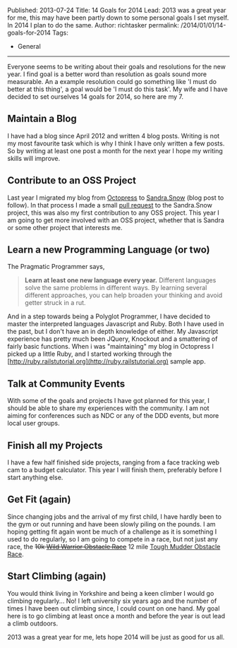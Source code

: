 Published: 2013-07-24
Title: 14 Goals for 2014
Lead: 2013 was a great year for me, this may have been partly down to some personal goals I set myself. In 2014 I plan to do the same.
Author: richtasker
permalink: /2014/01/01/14-goals-for-2014
Tags:
  - General
---
Everyone seems to be writing about their goals and resolutions for the new year. I find goal is a better word than resolution as goals sound more measurable. An a example resolution could go something like 'I must do better at this thing', a goal would be 'I must do this task'. My wife and I have decided to set ourselves 14 goals for 2014, so here are my 7.

## Maintain a Blog

I have had a blog since April 2012 and written 4 blog posts. Writing is not my most favourite task which is why I think I have only written a few posts. So by writing at least one post a month for the next year I hope my writing skills will improve.

## Contribute to an OSS Project

Last year I migrated my blog from [Octopress](http://octopress.org/) to [Sandra.Snow](https://github.com/Sandra/Sandra.Snow) (blog post to follow). In that process I made a small [pull request](https://github.com/Sandra/Sandra.Snow/pull/79) to the Sandra.Snow project, this was also my first contribution to any OSS project. This year I am going to get more involved with an OSS project, whether that is Sandra or some other project that interests me.

## Learn a new Programming Language (or two)

The Pragmatic Programmer says,

>__Learn at least one new language every year.__ Different languages solve the same problems in different ways. By learning several different approaches, you can help broaden your thinking and avoid getter struck in a rut.

And in a step towards being a Polyglot Programmer, I have decided to master the interpreted languages Javascript and Ruby. Both I have used in the past, but I don't have an in depth knowledge of either. My Javascript experience has pretty much been JQuery, Knockout and a smattering of fairly basic functions. When i was "maintaining" my blog in Octopress I picked up a little Ruby, and I started working through the [http://ruby.railstutorial.org](http://ruby.railstutorial.org) sample app.

## Talk at Community Events

With some of the goals and projects I have got planned for this year, I should be able to share my experiences with the community. I am not aiming for conferences such as NDC or any of the DDD events, but more local user groups.

## Finish all my Projects

I have a few half finished side projects, ranging from a face tracking web cam to a budget calculator. This year I will finish them, preferably before I start anything else.

## Get Fit (again)

Since changing jobs and the arrival of my first child, I have hardly been to the gym or out running and have been slowly piling on the pounds.
I am hoping getting fit again wont be much of a challenge as it is something I used to do regularly, so I am going to compete in a race, but not just any race, the <del>10k [Wild Warrior Obstacle Race](http://xrunner.co.uk/events/wild-warrior-obstacle-course-race/)</del> 12 mile [Tough Mudder Obstacle Race](http://toughmudder.co.uk/events/yorkshire-2014/).

## Start Climbing (again)

You would think living in Yorkshire and being a keen climber I would go climbing regularly... No! I left university six years ago and the number of times I have been out climbing since, I could count on one hand.
My goal here is to go climbing at least once a month and before the year is out lead a climb outdoors.

2013 was a great year for me, lets hope 2014 will be just as good for us all.
